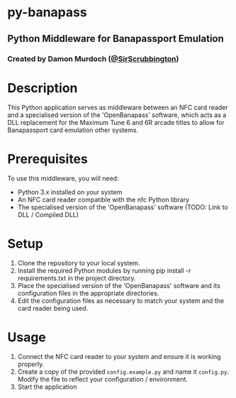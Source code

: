 # py-banapass
## Python Middleware for Banapassport Emulation
### Created by Damon Murdoch ([@SirScrubbington](https://twitter.com/SirScrubbington))

# Description

This Python application serves as middleware between an NFC card 
reader and a specialised version of the 'OpenBanapass' software, 
which acts as a DLL replacement for the Maximum Tune 6 and 6R 
arcade titles to allow for Banapassport card emulation other 
systems.

# Prerequisites

To use this middleware, you will need:

* Python 3.x installed on your system
* An NFC card reader compatible with the nfc Python library
* The specialised version of the 'OpenBanapass' software (TODO: Link to DLL / Compiled DLL)

# Setup

1. Clone the repository to your local system.
2. Install the required Python modules by running pip install -r requirements.txt in the project directory.
3. Place the specialised version of the 'OpenBanapass' software and its configuration files in the appropriate directories.
4. Edit the configuration files as necessary to match your system and the card reader being used.

# Usage

1. Connect the NFC card reader to your system and ensure it is working properly.
2. Create a copy of the provided `config.example.py` and name it `config.py`.
   Modify the file to reflect your configuration / environment.
3. Start the application